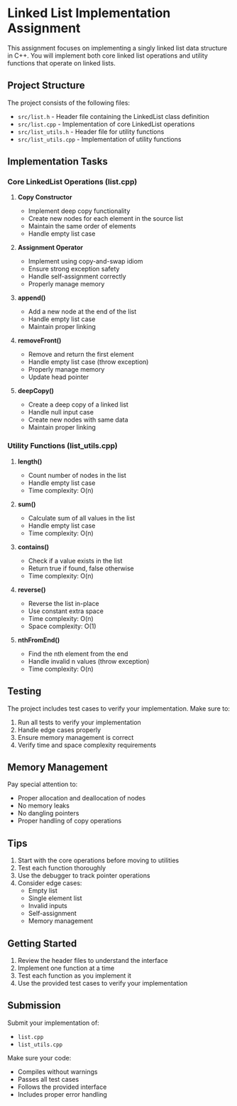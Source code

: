 # Linked List Implementation Assignment

This assignment focuses on implementing a singly linked list data structure in C++. You will implement both core linked list operations and utility functions that operate on linked lists.

## Project Structure

The project consists of the following files:
- `src/list.h` - Header file containing the LinkedList class definition
- `src/list.cpp` - Implementation of core LinkedList operations
- `src/list_utils.h` - Header file for utility functions
- `src/list_utils.cpp` - Implementation of utility functions

## Implementation Tasks

### Core LinkedList Operations (list.cpp)

1. **Copy Constructor**
   - Implement deep copy functionality
   - Create new nodes for each element in the source list
   - Maintain the same order of elements
   - Handle empty list case

2. **Assignment Operator**
   - Implement using copy-and-swap idiom
   - Ensure strong exception safety
   - Handle self-assignment correctly
   - Properly manage memory

3. **append()**
   - Add a new node at the end of the list
   - Handle empty list case
   - Maintain proper linking

4. **removeFront()**
   - Remove and return the first element
   - Handle empty list case (throw exception)
   - Properly manage memory
   - Update head pointer

5. **deepCopy()**
   - Create a deep copy of a linked list
   - Handle null input case
   - Create new nodes with same data
   - Maintain proper linking

### Utility Functions (list_utils.cpp)

1. **length()**
   - Count number of nodes in the list
   - Handle empty list case
   - Time complexity: O(n)

2. **sum()**
   - Calculate sum of all values in the list
   - Handle empty list case
   - Time complexity: O(n)

3. **contains()**
   - Check if a value exists in the list
   - Return true if found, false otherwise
   - Time complexity: O(n)

4. **reverse()**
   - Reverse the list in-place
   - Use constant extra space
   - Time complexity: O(n)
   - Space complexity: O(1)

5. **nthFromEnd()**
   - Find the nth element from the end
   - Handle invalid n values (throw exception)
   - Time complexity: O(n)

## Testing

The project includes test cases to verify your implementation. Make sure to:
1. Run all tests to verify your implementation
2. Handle edge cases properly
3. Ensure memory management is correct
4. Verify time and space complexity requirements

## Memory Management

Pay special attention to:
- Proper allocation and deallocation of nodes
- No memory leaks
- No dangling pointers
- Proper handling of copy operations

## Tips

1. Start with the core operations before moving to utilities
2. Test each function thoroughly
3. Use the debugger to track pointer operations
4. Consider edge cases:
   - Empty list
   - Single element list
   - Invalid inputs
   - Self-assignment
   - Memory management

## Getting Started

1. Review the header files to understand the interface
2. Implement one function at a time
3. Test each function as you implement it
4. Use the provided test cases to verify your implementation

## Submission

Submit your implementation of:
- `list.cpp`
- `list_utils.cpp`

Make sure your code:
- Compiles without warnings
- Passes all test cases
- Follows the provided interface
- Includes proper error handling

